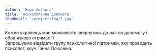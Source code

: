 ```yaml
---
author: 'Hugo Authors'
title: 'Психологічна допомога'
thumbnail: '/projectsImg/7.jpg'
---
```


Кожен українець має можливість звернутись до нас по допомогу і обов'язково отримає її.  
Запрошуємо відвідати групу психологічної підтримки, яку проводить психолог, коуч Ганна Плюсніна.
